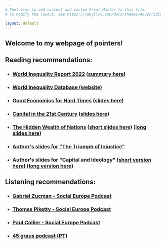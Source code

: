 ```yaml
---
# Feel free to add content and custom Front Matter to this file.
# To modify the layout, see https://jekyllrb.com/docs/themes/#overriding-theme-defaults

layout: default
---
```


## Welcome to my webpage of pointers!

## Reading recommendations:
* ### [World Inequality Report 2022](https://wir2022.wid.world/) ([summary here](https://wir2022.wid.world/www-site/uploads/2021/12/Summary_WorldInequalityReport2022_English.pdf))
* ### [World Inequality Database (website)](wid.world)
* ### [Good Economics for Hard Times](https://www.goodeconomicsforhardtimes.com/) ([slides here](https://www.parisschoolofeconomics.eu/en/news/from-may-24-to-june-4-watch-abhijit-banerjee-and-esther-duflo-s-online-course/))
* ### [Capital in the 21st Century](https://www.hup.harvard.edu/catalog.php?isbn=9780674430006) ([slides here](http://piketty.pse.ens.fr/files/Piketty2014Capital21c.pdf))
* ### [The Hidden Wealth of Nations](http://gabriel-zucman.eu/hidden-wealth/)  ([short slides here](https://gabriel-zucman.eu/files/Zucman2015SlidesShort.pdf))  ([long slides here](https://gabriel-zucman.eu/files/Zucman2015Slides.pdf))
* ### [Author's slides for "The Triumph of Injustice"](https://gabriel-zucman.eu/files/SZ2019Slides.pdf)
* ### Author's slides for "Capital and Ideology" [(short version here)](http://piketty.pse.ens.fr/files/Piketty2020SlidesShortVersion.pdf)  [(long version here)](http://piketty.pse.ens.fr/files/Piketty2020SlidesLongVersion.pdf)

## Listening recommendations:
* ### [Gabriel Zucman - Social Europe Podcast](https://socialeurope.podigee.io/61-new-episode)
* ### [Thomas Piketty - Social Europe Podcast](https://socialeurope.podigee.io/65-new-episode)
* ### [Paul Collier - Social Europe Podcast](https://socialeurope.podigee.io/34-paul-collier-how-to-deal-with-europe-s-migration-issue)
* ### [45 graus podcast (PT)](https://45graus.parafuso.net/)